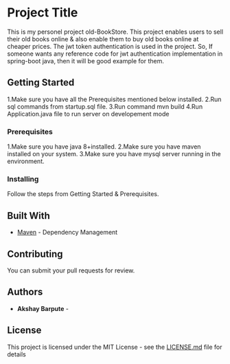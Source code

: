 # Project Title

This is my personel project old-BookStore. This project enables users to sell their old books online & also enable them to buy old books
online at cheaper prices. The jwt token authentication is used in the project. So, If someone wants any reference code for jwt authentication
implementation in spring-boot java, then it will be good example for them.

## Getting Started

1.Make sure you have all the Prerequisites mentioned below installed. 
2.Run sql commands from startup.sql file.
3.Run command mvn build
4.Run Application.java file to run server on developement mode
### Prerequisites

1.Make sure you have java 8+installed.
2.Make sure you have maven installed on your system.
3.Make sure you have mysql server running in the environment.


### Installing
Follow the steps from Getting Started & Prerequisites.


## Built With

* [Maven](https://maven.apache.org/) - Dependency Management


## Contributing
You can submit your pull requests for review.

## Authors

* **Akshay Barpute** - 


## License

This project is licensed under the MIT License - see the [LICENSE.md](LICENSE.md) file for details


